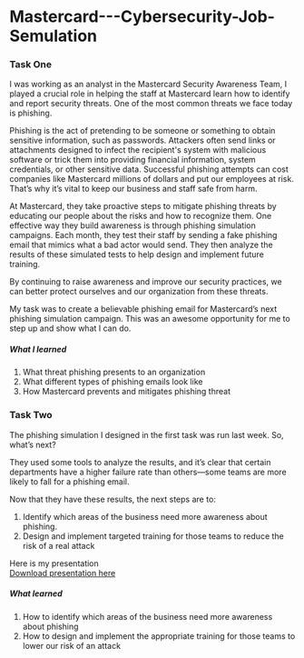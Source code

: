 # Mastercard---Cybersecurity-Job-Semulation

### Task One

I was working as an analyst in the Mastercard Security Awareness Team, I played a crucial role in helping the staff at Mastercard learn how to identify and report security threats. One of the most common threats we face today is phishing.

Phishing is the act of pretending to be someone or something to obtain sensitive information, such as passwords. Attackers often send links or attachments designed to infect the recipient's system with malicious software or trick them into providing financial information, system credentials, or other sensitive data. Successful phishing attempts can cost companies like Mastercard millions of dollars and put our employees at risk. That’s why it’s vital to keep our business and staff safe from harm.

At Mastercard, they take proactive steps to mitigate phishing threats by educating our people about the risks and how to recognize them. One effective way they build awareness is through phishing simulation campaigns. Each month, they test their staff by sending a fake phishing email that mimics what a bad actor would send. They then analyze the results of these simulated tests to help design and implement future training.

By continuing to raise awareness and improve our security practices, we can better protect ourselves and our organization from these threats.

My task was to create a believable phishing email for Mastercard’s next phishing simulation campaign. This was an awesome opportunity for me to step up and show what I can do.

##### What I learned
1. What threat phishing presents to an organization 
2. What different types of phishing emails look like
3. How Mastercard prevents and mitigates phishing threat

### Task Two

The phishing simulation I designed in the first task was run last week. So, what’s next?

They used some tools to analyze the results, and it’s clear that certain departments have a higher failure rate than others—some teams are more likely to fall for a phishing email.

Now that they have these results, the next steps are to:

1. Identify which areas of the business need more awareness about phishing.
2. Design and implement targeted training for those teams to reduce the risk of a real attack

Here is my presentation  
[Download presentation here](./presentation.pptx)

##### What learned
1. How to identify which areas of the business need more awareness about phishing
2. How to design and implement the appropriate training for those teams to lower our risk of an attack





